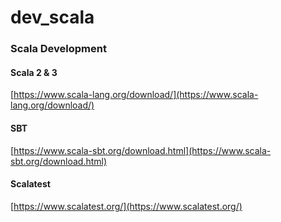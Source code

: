 # dev_scala
### Scala Development

#### Scala 2 & 3
[https://www.scala-lang.org/download/](https://www.scala-lang.org/download/) <br/>

#### SBT 
[https://www.scala-sbt.org/download.html](https://www.scala-sbt.org/download.html) <br/>

#### Scalatest
[https://www.scalatest.org/](https://www.scalatest.org/) <br/>
